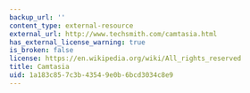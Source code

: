 ```yaml
---
backup_url: ''
content_type: external-resource
external_url: http://www.techsmith.com/camtasia.html
has_external_license_warning: true
is_broken: false
license: https://en.wikipedia.org/wiki/All_rights_reserved
title: Camtasia
uid: 1a183c85-7c3b-4354-9e0b-6bcd3034c8e9
---
```

